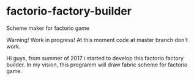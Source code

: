 # factorio-factory-builder
Scheme maker for factorio game

Warning! Work in progress!
At this moment code at master branch don't work.

Hi guys,
from summer of 2017 i started to develop this factorio factory builder. In my vision, this programm will draw
fabric scheme for factorio game.
